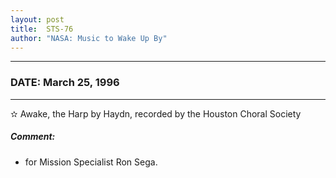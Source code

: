 ```yaml
---
layout: post
title:  STS-76
author: "NASA: Music to Wake Up By"
---
```


----
### DATE: March 25, 1996
----
✫ Awake, the Harp by Haydn, recorded by the Houston Choral Society

##### Comment:
* for Mission Specialist Ron Sega.
